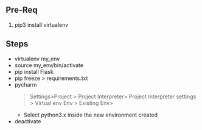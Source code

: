 
## Pre-Req
1.  pip3 install virtualenv


## Steps
- virtualenv my_env
- source my_env/bin/activate
- pip install Flask
- pip freeze > requirements.txt
- pycharm 
    > Settings>Project > Project Interpreter> Project Interpreter settings > Virtual env Env > Existing Env> 
    - Select python3.x inside the new environment created
- deactivate